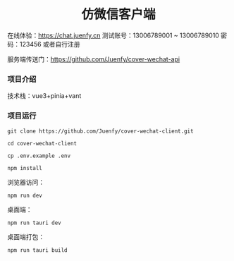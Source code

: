 # <center>仿微信客户端</center>

在线体验：https://chat.juenfy.cn
测试账号：13006789001 ~ 13006789010 密码：123456
或者自行注册

服务端传送门：https://github.com/Juenfy/cover-wechat-api

### 项目介绍
技术栈：vue3+pinia+vant

### 项目运行

```shell
git clone https://github.com/Juenfy/cover-wechat-client.git
```

```shell
cd cover-wechat-client
```

```shell
cp .env.example .env
```

```shell
npm install
```
浏览器访问：
```shell
npm run dev
```
桌面端：
```shell
npm run tauri dev
```
桌面端打包：
```shell
npm run tauri build
```



